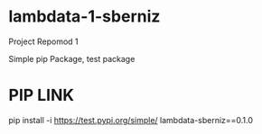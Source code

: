 # lambdata-1-sberniz

Project Repomod 1

Simple pip Package, test package 

# PIP LINK

pip install -i https://test.pypi.org/simple/ lambdata-sberniz==0.1.0

